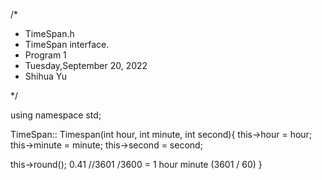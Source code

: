 /*
 * TimeSpan.h
 * TimeSpan interface.
 * Program 1
 * Tuesday,September 20, 2022
 * Shihua Yu
 
*/

using namespace std;

TimeSpan:: Timespan(int hour, int minute, int second){
 this->hour = hour;
 this->minute = minute;
 this->second = second;
 
 this->round();
 0.41
 //3601 /3600 = 1 hour
 minute (3601 / 60)
 }
 



